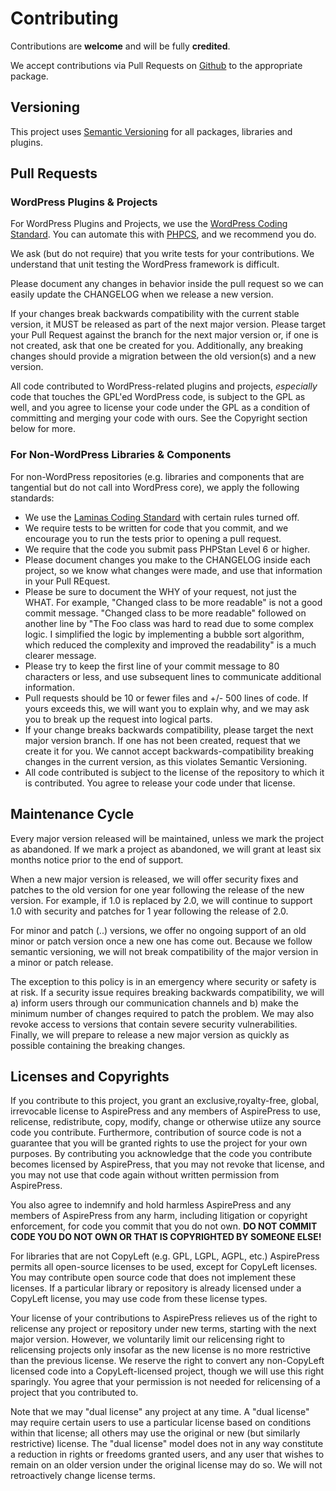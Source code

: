 # Contributing

Contributions are **welcome** and will be fully **credited**.

We accept contributions via Pull Requests on [Github](https://github.com/AspirePress) to the appropriate package.

## Versioning

This project uses [Semantic Versioning](https://semver.org/) for all packages, libraries and plugins.

## Pull Requests

### WordPress Plugins & Projects

For WordPress Plugins and Projects, we use the 
[WordPress Coding Standard](https://developer.wordpress.org/coding-standards/wordpress-coding-standards/). You can
automate this with [PHPCS](https://github.com/WordPress/WordPress-Coding-Standards), and we recommend you do.

We ask (but do not require) that you write tests for your contributions. We understand that unit testing the WordPress
framework is difficult. 

Please document any changes in behavior inside the pull request so we can easily update the CHANGELOG when we release a
new version.

If your changes break backwards compatibility with the current stable version, it MUST be released as part of the next
major version. Please target your Pull Request against the branch for the next major version or, if one is not created,
ask that one be created for you. Additionally, any breaking changes should provide a migration between the old version(s)
and a new version.

All code contributed to WordPress-related plugins and projects, *especially* code that touches the GPL'ed WordPress code,
is subject to the GPL as well, and you agree to license your code under the GPL as a condition of committing and merging
your code with ours. See the Copyright section below for more.

### For Non-WordPress Libraries & Components

For non-WordPress repositories (e.g. libraries and components that are tangential but do not call into WordPress core),
we apply the following standards:

* We use the [Laminas Coding Standard](https://docs.laminas.dev/laminas-coding-standard/) with certain rules turned off.
* We require tests to be written for code that you commit, and we encourage you to run the tests prior to opening a pull request.
* We require that the code you submit pass PHPStan Level 6 or higher.
* Please document changes you make to the CHANGELOG inside each project, so we know what changes were made, and use that information in your Pull REquest.
* Please be sure to document the WHY of your request, not just the WHAT. For example, "Changed class to be more readable" is not a good commit message. "Changed class to be more readable" followed on another line by "The Foo class was hard to read due to some complex logic. I simplified the logic by implementing a bubble sort algorithm, which reduced the complexity and improved the readability" is a much clearer message.
* Please try to keep the first line of your commit message to 80 characters or less, and use subsequent lines to communicate additional information.
* Pull requests should be 10 or fewer files and +/- 500 lines of code. If yours exceeds this, we will want you to explain why, and we may ask you to break up the request into logical parts.
* If your change breaks backwards compatibility, please target the next major version branch. If one has not been created, request that we create it for you. We cannot accept backwards-compatibility breaking changes in the current version, as this violates Semantic Versioning.
* All code contributed is subject to the license of the repository to which it is contributed. You agree to release your code under that license.

## Maintenance Cycle

Every major version released will be maintained, unless we mark the project as abandoned. If we mark a project as abandoned, we will grant at least six months notice prior to the end of support. 

When a new major version is released, we will offer security fixes and patches to the old version for one year following the release of the new version. For example, if 1.0 is replaced by 2.0, we will continue to support 1.0 with security and patches for 1 year following the release of 2.0.

For minor and patch (<major>.<minor>.<patch>) versions, we offer no ongoing support of an old minor or patch version once a new one has come out. Because we follow semantic versioning, we will not break compatibility of the major version in a minor or patch release. 

The exception to this policy is in an emergency where security or safety is at risk. If a security issue requires breaking backwards compatibility, we will a) inform users through our communication channels and b) make the minimum number of changes required to patch the problem. We may also revoke access to versions that contain severe security vulnerabilities. Finally, we will prepare to release a new major version as quickly as possible containing the breaking changes.

## Licenses and Copyrights

If you contribute to this project, you grant an exclusive,royalty-free, global, irrevocable license to AspirePress and any members of AspirePress to use, relicense, redistribute, copy, modify, change or otherwise utiize any source code you contribute. Furthermore, contribution of source code is not a guarantee that you will be granted rights to use the project for your own purposes. By contributing you acknowledge that the code you contribute becomes licensed by AspirePress, that you may not revoke that license, and you may not use that code again without written permission from AspirePress.

You also agree to indemnify and hold harmless AspirePress and any members of AspirePress from any harm, including litigation or copyright enforcement, for code you commit that you do not own. **DO NOT COMMIT CODE YOU DO NOT OWN OR THAT IS COPYRIGHTED BY SOMEONE ELSE!**

For libraries that are not CopyLeft (e.g. GPL, LGPL, AGPL, etc.) AspirePress permits all open-source licenses to be used, except for CopyLeft licenses. You may contribute open source code that does not implement these licenses. If a particular library or repository is already licensed under a CopyLeft license, you may use code from these license types.

Your license of your contributions to AspirePress relieves us of the right to relicense any project or repository under new terms, starting with the next major version. However, we voluntarily limit our relicensing right to relicensing projects only insofar as the new license is no more restrictive than the previous license. We reserve the right to convert any non-CopyLeft licensed code into a CopyLeft-licensed project, though we will use this right sparingly. You agree that your permission is not needed for relicensing of a project that you contributed to.

Note that we may "dual license" any project at any time. A "dual license" may require certain users to use a particular license based on conditions within that license; all others may use the original or new (but similarly restrictive) license. The "dual license" model does not in any way constitute a reduction in rights or freedoms granted users, and any user that wishes to remain on an older version under the original license may do so. We will not retroactively change license terms.
